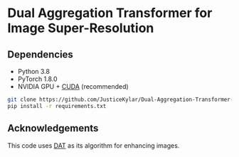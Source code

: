 # Dual Aggregation Transformer for Image Super-Resolution

## Dependencies

- Python 3.8
- PyTorch 1.8.0
- NVIDIA GPU + [CUDA](https://developer.nvidia.com/cuda-downloads) (recommended)

```bash
git clone https://github.com/JusticeKylar/Dual-Aggregation-Transformer-for-Satellite-Image-Super-Resolution
pip install -r requirements.txt
```

## Acknowledgements

This code uses [DAT](https://github.com/zhengchen1999/DAT) as its algorithm for enhancing images.
